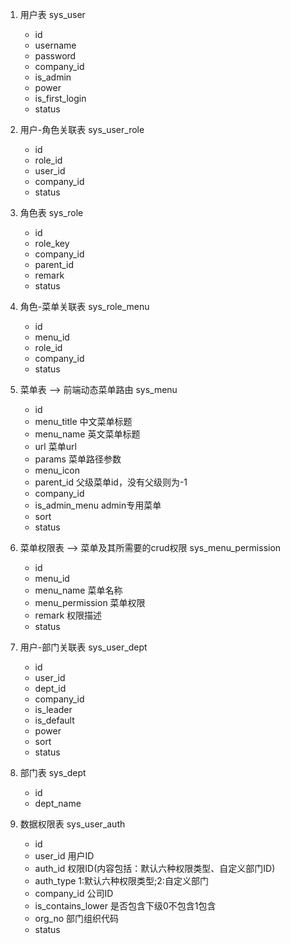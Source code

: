 1. 用户表
sys_user
   - id
   - username
   - password
   - company_id
   - is_admin
   - power
   - is_first_login
   - status

2. 用户-角色关联表
sys_user_role
   - id
   - role_id
   - user_id
   - company_id
   - status

3. 角色表
sys_role
   - id
   - role_key
   - company_id
   - parent_id
   - remark
   - status

4. 角色-菜单关联表
sys_role_menu
   - id
   - menu_id
   - role_id
   - company_id
   - status

5. 菜单表 --> 前端动态菜单路由
sys_menu
   - id
   - menu_title 中文菜单标题
   - menu_name 英文菜单标题
   - url 菜单url
   - params 菜单路径参数
   - menu_icon
   - parent_id 父级菜单id，没有父级则为-1
   - company_id
   - is_admin_menu admin专用菜单
   - sort
   - status

6. 菜单权限表 --> 菜单及其所需要的crud权限
sys_menu_permission
   - id
   - menu_id
   - menu_name 菜单名称
   - menu_permission 菜单权限
   - remark 权限描述
   - status

7. 用户-部门关联表
sys_user_dept
   - id
   - user_id
   - dept_id
   - company_id
   - is_leader
   - is_default
   - power
   - sort
   - status

8. 部门表
sys_dept
   - id
   - dept_name

9. 数据权限表
sys_user_auth
   - id
   - user_id 用户ID
   - auth_id 权限ID(内容包括：默认六种权限类型、自定义部门ID)
   - auth_type 1:默认六种权限类型;2:自定义部门
   - company_id 公司ID
   - is_contains_lower 是否包含下级0不包含1包含
   - org_no 部门组织代码
   - status